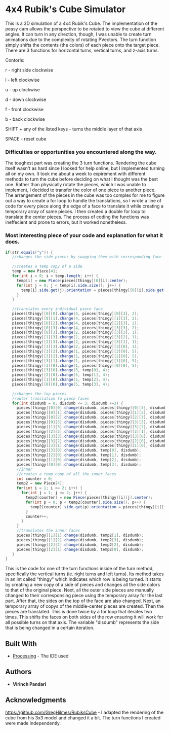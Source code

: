 # 4x4 Rubik's Cube Simulator

This is a 3D simulation of a 4x4 Rubik's Cube. The implementation of the peasy cam allows the perspective to be rotated to view the cube at different angles. It can turn in any direction, though, I was unable to create turn animations due to the complexity of rotating PVectors. The turn function simply shifts the contents (the colors) of each piece onto the target piece. There are 3 functions for horizontal turns, vertical turns, and z-axis turns.

Contorls:

r - right side clockwise

l - left clockwise

u - up clockwise

d - down clockwise

f - front clockwise

b - back clockwise

SHIFT + any of the listed keys - turns the middle layer of that axis

SPACE - reset cube

### Difficulties or opportunities you encountered along the way.

The toughest part was creating the 3 turn functions. Rendering the cube itself wasn't as hard since I looked for help online, but I implemented turning all on my own. It took me about a week to expirement with different methods to turn the cube before deciding on what I thought was the best one. Rather than physically rotate the pieces, which I was unable to implement, I decided to transfer the color of one piece to another piece. The arrangement of the pieces in the cube was too complex for me to figure out a way to create a for loop to handle the translations, so I wrote a line of code for every piece along the edge of a face to translate it while creating a temporary array of same pieces. I then created a double for loop to translate the center pieces. The process of coding the functions was ineffecient and prone to errors, but it worked nonetheless.

### Most interesting piece of your code and explanation for what it does.

```Java
if(str.equals("y")) {
   //changes the side pieces by swapping them with corresponding face
      
   //creates a temp copy of a side
   temp = new Piece[4];
   for(int i = 0; i < temp.length; i++) {
     temp[i] = new Piece(pieces[thingy][0][i].center);
     for(int j = 0; j < temp[i].side.size(); j++) {
       temp[i].side.get(j).orientation = pieces[thingy][0][i].side.get(j).orientation;
     }
   }
      
   //translates every individual piece face
   pieces[thingy][0][0].change(4, pieces[thingy][0][3], 2);
   pieces[thingy][0][1].change(4, pieces[thingy][1][3], 2);
   pieces[thingy][0][2].change(4, pieces[thingy][2][3], 2);
   pieces[thingy][0][3].change(4, pieces[thingy][3][3], 2);
   pieces[thingy][0][3].change(2, pieces[thingy][3][3], 1);
   pieces[thingy][1][3].change(2, pieces[thingy][3][2], 1);
   pieces[thingy][2][3].change(2, pieces[thingy][3][1], 1);
   pieces[thingy][3][3].change(2, pieces[thingy][3][0], 1);
   pieces[thingy][3][3].change(1, pieces[thingy][3][0], 5);
   pieces[thingy][3][2].change(1, pieces[thingy][2][0], 5);
   pieces[thingy][3][1].change(1, pieces[thingy][1][0], 5);
   pieces[thingy][3][0].change(1, pieces[thingy][0][0], 5);
   pieces[thingy][3][0].change(5, temp[0], 4);
   pieces[thingy][2][0].change(5, temp[1], 4);
   pieces[thingy][1][0].change(5, temp[2], 4);
   pieces[thingy][0][0].change(5, temp[3], 4);
      
   //changes the top pieces
   //outer translation fo piece faces
   for(int disdumb = 0; disdumb <= 3; disdumb +=3) {
     pieces[thingy][0][0].change(disdumb, pieces[thingy][0][3], disdumb);
     pieces[thingy][0][1].change(disdumb, pieces[thingy][1][3], disdumb);
     pieces[thingy][0][2].change(disdumb, pieces[thingy][2][3], disdumb);
     pieces[thingy][0][3].change(disdumb, pieces[thingy][3][3], disdumb);
     pieces[thingy][1][3].change(disdumb, pieces[thingy][3][2], disdumb);
     pieces[thingy][2][3].change(disdumb, pieces[thingy][3][1], disdumb);
     pieces[thingy][3][3].change(disdumb, pieces[thingy][3][0], disdumb);
     pieces[thingy][3][2].change(disdumb, pieces[thingy][2][0], disdumb);
     pieces[thingy][3][1].change(disdumb, pieces[thingy][1][0], disdumb);
     pieces[thingy][3][0].change(disdumb, temp[0], disdumb);
     pieces[thingy][2][0].change(disdumb, temp[1], disdumb);
     pieces[thingy][1][0].change(disdumb, temp[2], disdumb);
     pieces[thingy][0][0].change(disdumb, temp[3], disdumb);
     //inner
     //creates a temp copy of all the inner faces
     int counter = 0;
     temp2 = new Piece[4];
     for(int i = 1; i <= 2; i++) {
       for(int j = 1; j <= 2; j++) {
         temp2[counter] = new Piece(pieces[thingy][i][j].center);
         for(int p = 0; p < temp2[counter].side.size(); p++) {
           temp2[counter].side.get(p).orientation = pieces[thingy][i][j].side.get(p).orientation;
         }
         counter++;
       }
     }
     //translates the inner faces
     pieces[thingy][1][1].change(disdumb, temp2[1], disdumb);
     pieces[thingy][1][2].change(disdumb, temp2[3], disdumb);
     pieces[thingy][2][2].change(disdumb, temp2[2], disdumb);
     pieces[thingy][2][1].change(disdumb, temp2[0], disdumb); 
   }
}
```
This is the code for one of the turn functions inside of the turn method, specifically the vertical turns (ie. right turns and left turns). Its method takes in an int called "thingy" which indicates which row is being turned. It starts by creating a new copy of a side of pieces and changes all the side colors to that of the original piece. Next, all the outer side pieces are manually changed to their corresponsing piece using the temporary array for the last part. After that, the sides on the top of the face are also changed. Next, an temporary array of copys of the middle-center pieces are created. Then the pieces are translated. This is done twice by a for loop that iterates two times. This shifts the faces on both sides of the row ensuring it will work for all possible turns on that axis. The variable "disdumb" represents the side that is being changed in a certain iteration.
## Built With

* [Processing](https://processing.org/) - The IDE used

## Authors

* **Virinch Pandari** 

## Acknowledgments

https://github.com/GregHilmes/RubiksCube - I adapted the rendering of the cube from his 3x3 model and changed it a bit. The turn functions I created were made independently.

